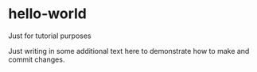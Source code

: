 # hello-world
Just for tutorial purposes

Just writing in some additional text here to demonstrate how to make and commit changes.
